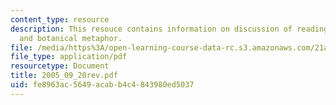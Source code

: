 ```yaml
---
content_type: resource
description: This resouce contains information on discussion of reading, perception,
  and botanical metaphor.
file: /media/https%3A/open-learning-course-data-rc.s3.amazonaws.com/21a-260-culture-embodiment-and-the-senses-fall-2005/fe8963ac5649acabb4c4843980ed5037_2005_09_20rev.pdf
file_type: application/pdf
resourcetype: Document
title: 2005_09_20rev.pdf
uid: fe8963ac-5649-acab-b4c4-843980ed5037
---
```

